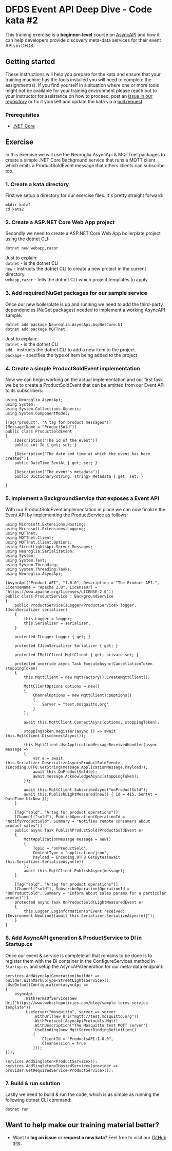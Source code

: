 DFDS Event API Deep Dive - Code kata #2
======================================

This training exercise is a **beginner-level** course on [AsyncAPI](https://www.asyncapi.com/docs/reference/specification/v2.1.0) and how it can help developers provide discovery meta-data services for their event APIs in DFDS. 

## Getting started
These instructions will help you prepare for the kata and ensure that your training machine has the tools installed you will need to complete the assignment(s). If you find yourself in a situation where one or more tools might not be available for your training environment please reach out to your instructor for assistance on how to proceed, post an [issue in our repository](https://github.com/dfds/dojo/issues) or fix it yourself and update the kata via a [pull request](https://github.com/dfds/dojo/pulls).

### Prerequisites
* [.NET Core](https://dotnet.microsoft.com/en-us/download/dotnet/6.0)

## Exercise
In this exercise we will use the Neuroglia.AsyncApi & MQTTnet packages to create a simple .NET Core Background service that runs a MQTT client which emits a ProductSoldEvent message that others clients can subscribe too. 

### 1. Create a kata directory
First we setup a directory for our exercise files. It's pretty straight forward:

```
mkdir kata2
cd kata2
```

### 2. Create a ASP.NET Core Web App project
Secondly we need to create a ASP.NET Core Web App boilerplate project using the dotnet CLI:

```
dotnet new webapp,razor
```

Just to explain: <br/>
`dotnet` - is the dotnet CLI <br/>
`new` - instructs the dotnet CLI to create a new project in the current directory.<br/>
`webapp,razor` - tells the dotnet CLI which project templates to apply


### 3. Add required NuGet packages for our sample service
Once our new boilerplate is up and running we need to add the third-party dependencies (NuGet packages) needed to implement a working AsyncAPI sample:

```
dotnet add package Neuroglia.AsyncApi.AspNetCore.UI
dotnet add package MQTTnet
```

Just to explain: <br/>
`dotnet` - is the dotnet CLI <br/>
`add` - instructs the dotnet CLI to add a new item to the project.<br/>
`package` - specifies the type of item being added to the project


### 4. Create a simple ProductSoldEvent implementation
Now we can begin working on the actual implementation and our first task we be to create a ProductSoldEvent that can be emitted from our Event API to its subscribers:

```
using Neuroglia.AsyncApi;
using System;
using System.Collections.Generic;
using System.ComponentModel;

[Tag("product", "A tag for product messages")]
[Message(Name = "ProductSold")]
public class ProductSoldEvent
{
    [Description("The id of the event")]
    public int Id { get; set; }

    [Description("The date and time at which the event has been created")]
    public DateTime SentAt { get; set; }

    [Description("The event's metadata")]
    public Dictionary<string, string> Metadata { get; set; }

}
```


### 5. Implement a BackgroundService that exposes a Event API
With our ProductSoldEvent implementation in place we can now finalize the Event API by implementing the ProductService as follows:

```
using Microsoft.Extensions.Hosting;
using Microsoft.Extensions.Logging;
using MQTTnet;
using MQTTnet.Client;
using MQTTnet.Client.Options;
using StreetLightsApi.Server.Messages;
using Neuroglia.Serialization;
using System;
using System.Text;
using System.Threading;
using System.Threading.Tasks;
using Neuroglia.AsyncApi;

[AsyncApi("Product API", "1.0.0", Description = "The Product API.", LicenseName = "Apache 2.0", LicenseUrl = "https://www.apache.org/licenses/LICENSE-2.0")]
public class ProductService : BackgroundService
{
    public ProductService(ILogger<ProductService> logger, IJsonSerializer serializer)
    {
        this.Logger = logger;
        this.Serializer = serializer;
    }

    protected ILogger Logger { get; }

    protected IJsonSerializer Serializer { get; }

    protected IMqttClient MqttClient { get; private set; }

    protected override async Task ExecuteAsync(CancellationToken stoppingToken)
    {
        this.MqttClient = new MqttFactory().CreateMqttClient();

        MqttClientOptions options = new()
        {
            ChannelOptions = new MqttClientTcpOptions()
            {
                Server = "test.mosquitto.org"
            }
        };

        await this.MqttClient.ConnectAsync(options, stoppingToken);

        stoppingToken.Register(async () => await this.MqttClient.DisconnectAsync());

        this.MqttClient.UseApplicationMessageReceivedHandler(async message =>
        {
            var e = await this.Serializer.DeserializeAsync<ProductSoldEvent>(Encoding.UTF8.GetString(message.ApplicationMessage.Payload));
            await this.OnProductSold(e);
            await message.AcknowledgeAsync(stoppingToken);
        });

        await this.MqttClient.SubscribeAsync("onProductSold");
        await this.PublishLightMeasured(new() { Id = 415, SentAt = DateTime.UtcNow });
    }

    [Tag("sold", "A tag for product operations")]
    [Channel("sold"), PublishOperation(OperationId = "NotifyProductSold", Summary = "Notifies remote consumers about product sales")]
    public async Task PublishProductSold(ProductSoldEvent e)
    {
        MqttApplicationMessage message = new()
        {
            Topic = "onProductSold",
            ContentType = "application/json",
            Payload = Encoding.UTF8.GetBytes(await this.Serializer.SerializeAsync(e))
        };
        await this.MqttClient.PublishAsync(message);
    }

    [Tag("sold", "A tag for product operations")]
    [Channel("sold"), SubscribeOperation(OperationId = "OnProductSold", Summary = "Inform about sales params for a particular product")]
    protected async Task OnProductSold(LightMeasuredEvent e)
    {
        this.Logger.LogInformation($"Event received:{Environment.NewLine}{await this.Serializer.SerializeAsync(e)}");
    }
}
```


### 6. Add AsyncAPI generation & ProductService to DI in Startup.cs
Once our event & service is complete all that remains to be done is to register them with the DI container in the ConfigureServices method in `Startup.cs` and setup the AsyncAPiGeneration for our meta-data endpoint:

```
services.AddAsyncApiGeneration(builder => builder.WithMarkupType<StreetLightsService>()
.UseDefaultConfiguration(asyncApi =>
{
    asyncApi
        .WithTermsOfService(new Uri("https://www.websitepolicies.com/blog/sample-terms-service-template"))
        .UseServer("mosquitto", server => server
            .WithUrl(new Uri("mqtt://test.mosquitto.org"))
            .WithProtocol(AsyncApiProtocols.Mqtt)
            .WithDescription("The Mosquitto test MQTT server")
            .UseBinding(new MqttServerBindingDefinition()
            {
                ClientId = "ProductsAPI:1.0.0",
                CleanSession = true
            }));
}));

services.AddSingleton<ProductService>();
services.AddSingleton<IHostedService>(provider => provider.GetRequiredService<ProductService>());
```


### 7. Build & run solution
Lastly we need to build & run the code, which is as simple as running the following dotnet CLI command:

```
dotnet run
```

## Want to help make our training material better?
 * Want to **log an issue** or **request a new kata**? Feel free to visit our [GitHub site](https://github.com/dfds/dojo/issues).
 